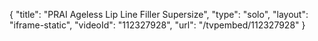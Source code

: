 {
    "title": "PRAI Ageless Lip Line Filler  Supersize",
    "type": "solo",
    "layout": "iframe-static",
    "videoId": "112327928",
    "url": "\/tvpembed\/112327928"
}